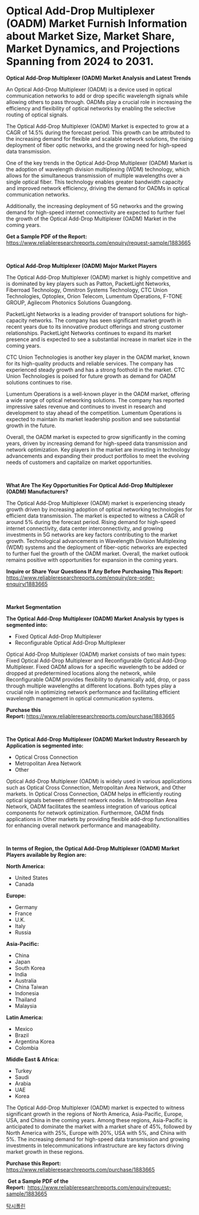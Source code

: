 <p><h1>Optical Add-Drop Multiplexer (OADM) Market Furnish Information about Market Size, Market Share, Market Dynamics, and Projections Spanning from 2024 to 2031.</h1></p><p><strong>Optical Add-Drop Multiplexer (OADM) Market Analysis and Latest Trends</strong></p>
<p><p>An Optical Add-Drop Multiplexer (OADM) is a device used in optical communication networks to add or drop specific wavelength signals while allowing others to pass through. OADMs play a crucial role in increasing the efficiency and flexibility of optical networks by enabling the selective routing of optical signals.</p><p>The Optical Add-Drop Multiplexer (OADM) Market is expected to grow at a CAGR of 14.5% during the forecast period. This growth can be attributed to the increasing demand for flexible and scalable network solutions, the rising deployment of fiber optic networks, and the growing need for high-speed data transmission.</p><p>One of the key trends in the Optical Add-Drop Multiplexer (OADM) Market is the adoption of wavelength division multiplexing (WDM) technology, which allows for the simultaneous transmission of multiple wavelengths over a single optical fiber. This technology enables greater bandwidth capacity and improved network efficiency, driving the demand for OADMs in optical communication networks.</p><p>Additionally, the increasing deployment of 5G networks and the growing demand for high-speed internet connectivity are expected to further fuel the growth of the Optical Add-Drop Multiplexer (OADM) Market in the coming years.</p></p>
<p><strong>Get a Sample PDF of the Report:&nbsp;</strong> <a href="https://www.reliableresearchreports.com/enquiry/request-sample/1883665">https://www.reliableresearchreports.com/enquiry/request-sample/1883665</a></p>
<p>&nbsp;</p>
<p><strong>Optical Add-Drop Multiplexer (OADM) Major Market Players</strong></p>
<p><p>The Optical Add-Drop Multiplexer (OADM) market is highly competitive and is dominated by key players such as Patton, PacketLight Networks, Fiberroad Technology, Omnitron Systems Technology, CTC Union Technologies, Optoplex, Orion Telecom, Lumentum Operations, F-TONE GROUP, Agilecom Photonics Solutions Guangdong. </p><p>PacketLight Networks is a leading provider of transport solutions for high-capacity networks. The company has seen significant market growth in recent years due to its innovative product offerings and strong customer relationships. PacketLight Networks continues to expand its market presence and is expected to see a substantial increase in market size in the coming years.</p><p>CTC Union Technologies is another key player in the OADM market, known for its high-quality products and reliable services. The company has experienced steady growth and has a strong foothold in the market. CTC Union Technologies is poised for future growth as demand for OADM solutions continues to rise.</p><p>Lumentum Operations is a well-known player in the OADM market, offering a wide range of optical networking solutions. The company has reported impressive sales revenue and continues to invest in research and development to stay ahead of the competition. Lumentum Operations is expected to maintain its market leadership position and see substantial growth in the future.</p><p>Overall, the OADM market is expected to grow significantly in the coming years, driven by increasing demand for high-speed data transmission and network optimization. Key players in the market are investing in technology advancements and expanding their product portfolios to meet the evolving needs of customers and capitalize on market opportunities.</p></p>
<p>&nbsp;</p>
<p><strong>What Are The Key Opportunities For Optical Add-Drop Multiplexer (OADM) Manufacturers?</strong></p>
<p><p>The Optical Add-Drop Multiplexer (OADM) market is experiencing steady growth driven by increasing adoption of optical networking technologies for efficient data transmission. The market is expected to witness a CAGR of around 5% during the forecast period. Rising demand for high-speed internet connectivity, data center interconnectivity, and growing investments in 5G networks are key factors contributing to the market growth. Technological advancements in Wavelength Division Multiplexing (WDM) systems and the deployment of fiber-optic networks are expected to further fuel the growth of the OADM market. Overall, the market outlook remains positive with opportunities for expansion in the coming years.</p></p>
<p><strong>Inquire or Share Your Questions If Any Before Purchasing This Report:</strong> <a href="https://www.reliableresearchreports.com/enquiry/pre-order-enquiry/1883665">https://www.reliableresearchreports.com/enquiry/pre-order-enquiry/1883665</a></p>
<p>&nbsp;</p>
<p><strong>Market Segmentation</strong></p>
<p><strong>The Optical Add-Drop Multiplexer (OADM) Market Analysis by types is segmented into:</strong></p>
<p><ul><li>Fixed Optical Add-Drop Multiplexer</li><li>Reconfigurable Optical Add-Drop Multiplexer</li></ul></p>
<p><p>Optical Add-Drop Multiplexer (OADM) market consists of two main types: Fixed Optical Add-Drop Multiplexer and Reconfigurable Optical Add-Drop Multiplexer. Fixed OADM allows for a specific wavelength to be added or dropped at predetermined locations along the network, while Reconfigurable OADM provides flexibility to dynamically add, drop, or pass through multiple wavelengths at different locations. Both types play a crucial role in optimizing network performance and facilitating efficient wavelength management in optical communication systems.</p></p>
<p><strong>Purchase this Report:&nbsp;</strong><a href="https://www.reliableresearchreports.com/purchase/1883665">https://www.reliableresearchreports.com/purchase/1883665</a></p>
<p>&nbsp;</p>
<p><strong>The Optical Add-Drop Multiplexer (OADM) Market Industry Research by Application is segmented into:</strong></p>
<p><ul><li>Optical Cross Connection</li><li>Metropolitan Area Network</li><li>Other</li></ul></p>
<p><p>Optical Add-Drop Multiplexer (OADM) is widely used in various applications such as Optical Cross Connection, Metropolitan Area Network, and Other markets. In Optical Cross Connection, OADM helps in efficiently routing optical signals between different network nodes. In Metropolitan Area Network, OADM facilitates the seamless integration of various optical components for network optimization. Furthermore, OADM finds applications in Other markets by providing flexible add-drop functionalities for enhancing overall network performance and manageability.</p></p>
<p>&nbsp;</p>
<p><strong>In terms of Region, the Optical Add-Drop Multiplexer (OADM) Market Players available by Region are:</strong></p>
<p>
    <p> <strong> North America: </strong>
        <ul>
            <li>United States</li>
            <li>Canada</li>
        </ul>
        </p> 
    <p> <strong> Europe: </strong>
        <ul>
            <li>Germany</li>
            <li>France</li>
            <li>U.K.</li>
            <li>Italy</li>
            <li>Russia</li>
        </ul>
        </p> 
    <p> <strong> Asia-Pacific: </strong>
        <ul>
            <li>China</li>
            <li>Japan</li>
            <li>South Korea</li>
            <li>India</li>
            <li>Australia</li>
            <li>China Taiwan</li>
            <li>Indonesia</li>
            <li>Thailand</li>
            <li>Malaysia</li>
        </ul>
        </p> 
    <p> <strong> Latin America: </strong>
        <ul>
            <li>Mexico</li>
            <li>Brazil</li>
            <li>Argentina Korea</li>
            <li>Colombia</li>
        </ul>
        </p> 
    <p> <strong> Middle East & Africa: </strong>
        <ul>
            <li>Turkey</li>
            <li>Saudi</li>
            <li>Arabia</li>
            <li>UAE</li>
            <li>Korea</li>
        </ul>
    </p>
    </p>
<p><p>The Optical Add-Drop Multiplexer (OADM) market is expected to witness significant growth in the regions of North America, Asia-Pacific, Europe, USA, and China in the coming years. Among these regions, Asia-Pacific is anticipated to dominate the market with a market share of 45%, followed by North America with 25%, Europe with 20%, USA with 5%, and China with 5%. The increasing demand for high-speed data transmission and growing investments in telecommunications infrastructure are key factors driving market growth in these regions.</p></p>
<p><strong>Purchase this Report: </strong><a href="https://www.reliableresearchreports.com/purchase/1883665">https://www.reliableresearchreports.com/purchase/1883665</a></p>
<p>&nbsp;<strong>Get a Sample PDF of the Report:&nbsp;&nbsp;</strong><a href="https://www.reliableresearchreports.com/enquiry/request-sample/1883665">https://www.reliableresearchreports.com/enquiry/request-sample/1883665</a></p>
<p><strong></strong></p>
<p><p><a href="https://github.com/crfsywufhm81415/Market-Research-Report-List-1/blob/main/873197312871.md">탁시폴린</a></p></p>